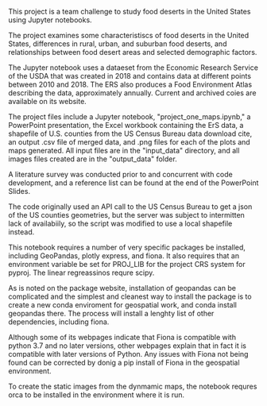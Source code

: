 This project is a team challenge to study food deserts in the United States using Jupyter notebooks.

The project examines some characteristiscs of food deserts in the United States, differences in rural, urban, and suburban food deserts, and relationships between food desert areas and selected demographic factors.

The Jupyter notebook uses a dataeset from the Economic Research Service of the USDA that was created in 2018 and contains data at different points between 2010 and 2018.  The ERS also produces a Food Environment Atlas describing the data, approximately annually.  Current and archived coies are available on its website.

The project files include a Jupyter notebook, "project_one_maps.ipynb," a PowerPoint presentation, the Excel workbook containing the ErS data, a shapefile of U.S. counties from the US Census Bureau data download cite, an output .csv file of merged data, and  .png files for each of the plots and maps generated.   All input files are in the "input_data" directory, and all images files created are in the "output_data" folder.

A literature survey was conducted prior to and concurrent with code development, and a reference list can be found at the end of the PowerPoint Slides.

The code originally used an API call to the US Census Bureau to get a json of the US counties geometries, but the server was subject to intermitten lack of availabiily, so the script was modified to use a local shapefile instead.

This notebook requires a number of very specific packages be installed, including GeoPandas, plotly express, and fiona. It also requires that an environment variable be set for PROJ_LIB for the project CRS system for pyproj.  The linear regreassinos requre scipy.

As is noted on the package website, installation of geopandas can be complicated and the simplest and cleanest way to install the package is to create a new conda enviroment for geospatial work, and conda install geopandas there.  The process will install a lenghty list of other dependencies, including fiona. 

Although some of its webpages indicate that Fiona is compatible with python 3.7 and no later versions, other webpages explain that in fact it is compatible with later versions of Python.  Any issues with Fiona not being found can be corrected by donig a pip install of Fiona in the geospatial environment. 

To create the static images from the dynmamic maps, the notebook requres orca to be installed in the environment where it is run. 